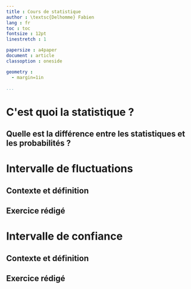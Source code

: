 ```yaml
---
title : Cours de statistique
author : \textsc{Delhomme} Fabien
lang : fr
toc : toc
fontsize : 12pt
linestretch : 1

papersize : a4paper
document : article
classoption : oneside

geometry : 
  - margin=1in

...
```


# C'est quoi la statistique ?

## Quelle est la différence entre les statistiques et les probabilités ?

# Intervalle de fluctuations

## Contexte et définition

## Exercice rédigé 

# Intervalle de confiance 

## Contexte et définition

## Exercice rédigé 

